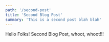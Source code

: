```yaml
---
path: '/second-post'
title: 'Second Blog Post'
summary: 'This is a second post blah blah'
---
```


Hello Folks! Second Blog Post, whoot, whoot!!!
